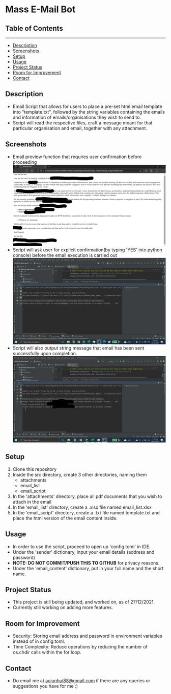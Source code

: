 # Mass E-Mail Bot

## Table of Contents
 <hr />

* [Description](#description)
* [Screenshots](#screenshots)
* [Setup](#setup)
* [Usage](#usage)
* [Project Status](#project-status)
* [Room for Improvement](#room-for-improvement)
* [Contact](#contact)

## Description
* Email Script that allows for users to place a pre-set html email template into "template.txt", followed by the string variables containing the emails and information of emails/organisations they wish to send to.
* Script will read the respective files, craft a message meant for that particular organisation and email, together with any attachment.

## Screenshots
* Email preview function that requires user confirmation before proceeding
  ![Email Preview Function](screenshots/email_preview.jpg?raw=true)
* Script will ask user for explicit confirmation(by typing 'YES' into python console) before the email execution is carried out
  ![Email Confirmation Function](screenshots/email_confirmation.png?raw=true)
* Script will also output string message that email has been sent successfully upon completion.
  ![Email Sent Function](screenshots/email_sent.jpg?raw=true)

## Setup
1. Clone this repository
2. Inside the src directory, create 3 other directories, naming them
   * attachments
   * email_list
   * email_script
3. In the 'attachments' directory, place all pdf documents that you wish to attach in the email
4. In the 'email_list' directory, create a .xlsx file named email_list.xlsx
5. In the 'email_script' directory, create a .txt file named template.txt and place the html version of the email content inside.

## Usage
* In order to use the script, proceed to open up 'config.toml' in IDE.
* Under the 'sender' dictionary, input your email details (address and password)
* **NOTE: DO NOT COMMIT/PUSH THIS TO GITHUB** for privacy reasons.
* Under the 'email_content' dictionary, put in your full name and the short name.

## Project Status
* This project is still being updated, and worked on, as of 27/12/2021.
* Currently still working on adding more features.

## Room for Improvement
* Security: Storing email address and password in environment variables instead of in config.toml.
* Time Complexity: Reduce operations by reducing the number of os.chdir calls within the for loop.

## Contact
* Do email me at aujunhui88@gmail.com if there are any queries or suggestions you have for me :)